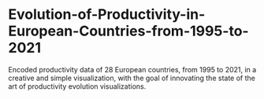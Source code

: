 # Evolution-of-Productivity-in-European-Countries-from-1995-to-2021
Encoded productivity data of 28 European countries, from 1995 to 2021, in a creative and simple  visualization, with the goal of innovating the state of the art of productivity evolution visualizations.
